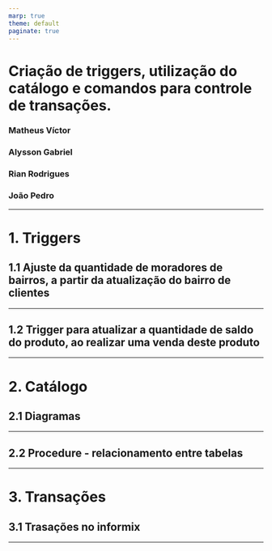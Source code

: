 ```yaml
---
marp: true
theme: default
paginate: true
---
```


# Criação de triggers, utilização do catálogo e comandos para controle de transações.

### Matheus Víctor  
### Alysson Gabriel  
### Rian Rodrigues  
### João Pedro
 


---

# 1. Triggers

## **1.1 Ajuste da quantidade de moradores de bairros, a partir da atualização do bairro de clientes**


---
   

## **1.2 Trigger para atualizar a quantidade de saldo do produto, ao realizar uma venda deste produto**

---

# 2. Catálogo

## **2.1 Diagramas**


---
   

## **2.2 Procedure - relacionamento entre tabelas**


---


# 3. Transações

## **3.1 Trasações no informix**


---
   